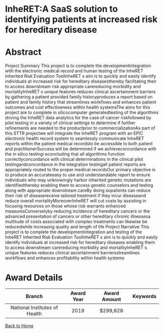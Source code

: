
InheRET:A SaaS solution to identifying patients at increased risk for hereditary disease
========================================================================================

# Abstract


Project Summary This project is to complete the developmentintegration with the electronic medical record and human testing of the InheRET Inherited Risk Evaluation ToolInheRET s aim is to quickly and easily identify individuals at increased risk for hereditary diseasesthereby facilitating their to access downstream risk appropriate carereducing morbidity and mortalityInheRET s unique features reduces clinical ascertainment barriers by gathering a patient provided family historyproduces a report based on patient and family history that streamlines workflows and enhances patient outcomes and cost effectiveness within health systemsThe aims for this project are to complete in silicocomputer generatedtesting of the algorithms driving the InheRET data analytics for the case of cancer riskfollowed by pilot testing in a variety of clinical settings to determine if further refinements are needed to the productprior to commercializationAs part of this STTR projectwe will integrate the InheRET program with an EPIC electronic health record system to seamlessly communicate InheRET reports within the patient medical recordsto be accessible to both patient and practitionerSuccess will be determined if we achieveconcordance with the in silico testingi econcluding that all algorithms function correctlyconcordance with clinical determinations in the clinical pilot testingandconcordance in the integration testingall patient reports are appropriately routed to the proper medical recordsOur primary objective is to produce an accurateeasy to use and understandable report to ensure individuals who may unknowingly harbor inherited genetic mutations are identifiedthereby enabling them to access genetic counselors and testing along with appropriate downstream careBy doing sopatients can reduce their risk of diseasereceive tailored treatment if they incur diseaseand reduce overall mortalityMoreoverInheRET will cut costs by assisting in focusing resources on those whose risk warrants enhanced measuresConverselyby reducing incidence of hereditary cancers or the advanced presentation of cancers or other hereditary chronic illnessesa multitude of costs associated with complex treatments can likewise be reducedwhile increasing quality and length of life Project Narrative This project is to complete the developmentintegration and testing of the InheRET Inherited Risk Evaluation ToolInheRET s aim is to quickly and easily identify individuals at increased risk for hereditary diseases enabling them to access downstream carereducing morbidity and mortalityInheRET s unique features reduces clinical ascertainment barriersstreamlines workflows and enhances profitability within health systems  

# Award Details

|Branch|Award Year|Award Amount|Keywords|
| :---: | :---: | :---: | :---: |
|National Institutes of Health|2019|$299,828||
  
  


[Back to Home](https://github.com/chrischow/dod_sbir_awards/Reports/JH/#2319)